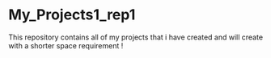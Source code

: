 # My_Projects1_rep1
This repository contains all of my projects that i have created and will create with a shorter space requirement !
